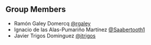 ## Group Members

- Ramón Galey Domercq [@rgaley](https://github.com/rgaley)
- Ignacio de las Alas-Pumariño Martínez [@Saabertooth1](https://github.com/Saabertooth1)
- Javier Trigos Dominguez [@jtrigos](https://github.com/jtrigos)
